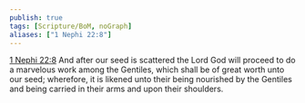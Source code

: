 ```yaml
---
publish: true
tags: [Scripture/BoM, noGraph]
aliases: ["1 Nephi 22:8"]
---
```

[1 Nephi 22:8](https://churchofjesuschrist.org/study/scriptures/bofm/1-ne/22?lang=eng&id=p8#p8) And after our seed is scattered the Lord God will proceed to do a marvelous work among the Gentiles, which shall be of great worth unto our seed; wherefore, it is likened unto their being nourished by the Gentiles and being carried in their arms and upon their shoulders.
